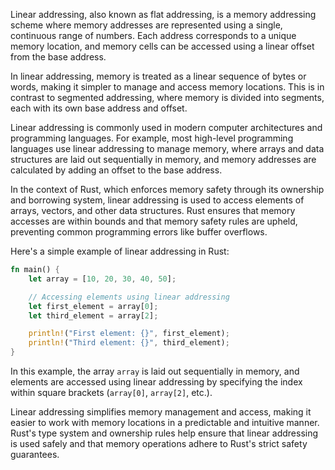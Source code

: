 Linear addressing, also known as flat addressing, is a memory addressing scheme where memory addresses are represented using a single, continuous range of numbers. Each address corresponds to a unique memory location, and memory cells can be accessed using a linear offset from the base address.

In linear addressing, memory is treated as a linear sequence of bytes or words, making it simpler to manage and access memory locations. This is in contrast to segmented addressing, where memory is divided into segments, each with its own base address and offset.

Linear addressing is commonly used in modern computer architectures and programming languages. For example, most high-level programming languages use linear addressing to manage memory, where arrays and data structures are laid out sequentially in memory, and memory addresses are calculated by adding an offset to the base address.

In the context of Rust, which enforces memory safety through its ownership and borrowing system, linear addressing is used to access elements of arrays, vectors, and other data structures. Rust ensures that memory accesses are within bounds and that memory safety rules are upheld, preventing common programming errors like buffer overflows.

Here's a simple example of linear addressing in Rust:

```rust
fn main() {
    let array = [10, 20, 30, 40, 50];

    // Accessing elements using linear addressing
    let first_element = array[0];
    let third_element = array[2];

    println!("First element: {}", first_element);
    println!("Third element: {}", third_element);
}
```

In this example, the array `array` is laid out sequentially in memory, and elements are accessed using linear addressing by specifying the index within square brackets (`array[0]`, `array[2]`, etc.).

Linear addressing simplifies memory management and access, making it easier to work with memory locations in a predictable and intuitive manner. Rust's type system and ownership rules help ensure that linear addressing is used safely and that memory operations adhere to Rust's strict safety guarantees.

